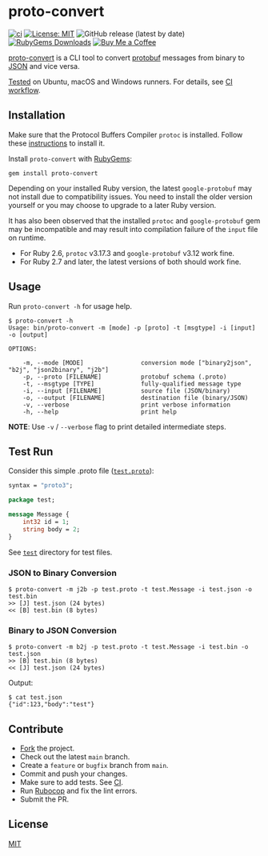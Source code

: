 # proto-convert

[![ci](https://github.com/iamazeem/proto-convert/actions/workflows/ci.yml/badge.svg?branch=main)](https://github.com/iamazeem/proto-convert/actions/workflows/ci.yml)
[![License: MIT](https://img.shields.io/badge/license-MIT-darkgreen.svg?style=flat-square)](https://github.com/iamAzeem/proto-convert/blob/master/LICENSE)
![GitHub release (latest by date)](https://img.shields.io/github/v/release/iamAzeem/proto-convert?style=flat-square)
[![RubyGems Downloads](https://img.shields.io/gem/dt/proto-convert?style=flat-square)](https://rubygems.org/gems/proto-convert)
[![Buy Me a Coffee](https://img.shields.io/badge/Support-Buy%20Me%20A%20Coffee-orange.svg?style=flat-square)](https://www.buymeacoffee.com/iamazeem)

[proto-convert](https://github.com/iamAzeem/proto-convert) is a CLI tool
to convert [protobuf](https://github.com/protocolbuffers/protobuf) messages
from binary to [JSON](https://www.json.org/json-en.html) and vice versa.

[Tested](./test/run_tests.sh) on Ubuntu, macOS and Windows runners.
For details, see [CI workflow](./.github/workflows/ci.yml).

## Installation

Make sure that the Protocol Buffers Compiler `protoc` is installed. Follow these
[instructions](https://github.com/protocolbuffers/protobuf#protocol-compiler-installation)
to install it.

Install `proto-convert` with [RubyGems](https://rubygems.org/pages/download):

```shell
gem install proto-convert
```

Depending on your installed Ruby version, the latest `google-protobuf` may not
install due to compatibility issues. You need to install the older version
yourself or you may choose to upgrade to a later Ruby version.

It has also been observed that the installed `protoc` and `google-protobuf` gem
may be incompatible and may result into compilation failure of the `input`
file on runtime.

- For Ruby 2.6, `protoc` v3.17.3 and `google-protobuf` v3.12 work fine.
- For Ruby 2.7 and later, the latest versions of both should work fine.

## Usage

Run `proto-convert -h` for usage help.

```text
$ proto-convert -h
Usage: bin/proto-convert -m [mode] -p [proto] -t [msgtype] -i [input] -o [output]

OPTIONS:

    -m, --mode [MODE]                conversion mode ["binary2json", "b2j", "json2binary", "j2b"]
    -p, --proto [FILENAME]           protobuf schema (.proto)
    -t, --msgtype [TYPE]             fully-qualified message type
    -i, --input [FILENAME]           source file (JSON/binary)
    -o, --output [FILENAME]          destination file (binary/JSON)
    -v, --verbose                    print verbose information
    -h, --help                       print help
```

**NOTE**: Use `-v` / `--verbose` flag to print detailed intermediate steps.

## Test Run

Consider this simple .proto file ([`test.proto`](test/test.proto)):

```protobuf
syntax = "proto3";

package test;

message Message {
    int32 id = 1;
    string body = 2;
}
```

See [`test`](test) directory for test files.

### JSON to Binary Conversion

```text
$ proto-convert -m j2b -p test.proto -t test.Message -i test.json -o test.bin
>> [J] test.json (24 bytes)
<< [B] test.bin (8 bytes)
```

### Binary to JSON Conversion

```text
$ proto-convert -m b2j -p test.proto -t test.Message -i test.bin -o test.json
>> [B] test.bin (8 bytes)
<< [J] test.json (24 bytes)
```

Output:

```text
$ cat test.json
{"id":123,"body":"test"}
```

## Contribute

- [Fork](https://github.com/iamazeem/proto-convert/fork) the project.
- Check out the latest `main` branch.
- Create a `feature` or `bugfix` branch from `main`.
- Commit and push your changes.
- Make sure to add tests. See [CI](./.github/workflows/ci.yml).
- Run [Rubocop](https://github.com/rubocop/rubocop) and fix the lint errors.
- Submit the PR.

## License

[MIT](https://github.com/iamAzeem/proto-convert/blob/master/LICENSE)

